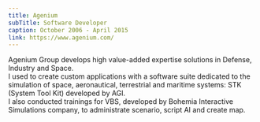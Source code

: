 ```yaml
---
title: Agenium
subTitle: Software Developer
caption: October 2006 - April 2015
link: https://www.agenium.com/
---
```


Agenium Group develops high value-added expertise solutions in Defense, Industry and Space.
\
I used to create custom applications with a software suite dedicated to the simulation of space, aeronautical, terrestrial and maritime systems: STK (System Tool Kit) developed by AGI.
\
I also conducted trainings for VBS, developed by Bohemia Interactive Simulations company, to administrate scenario, script AI and create map.

